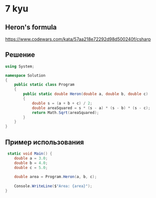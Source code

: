 # 7 kyu

## Heron's formula

https://www.codewars.com/kata/57aa218e72292d98d500240f/csharp

## Решение 

```C#
using System;

namespace Solution
{
    public static class Program
    {
        public static double Heron(double a, double b, double c)
        {
            double s = (a + b + c) / 2;
            double areaSquared = s * (s - a) * (s - b) * (s - c);
            return Math.Sqrt(areaSquared);
        }
    }
}
```
## Пример использования 

```C#
 static void Main() {
    double a = 3.0;
    double b = 4.0;
    double c = 5.0;
    
    double area = Program.Heron(a, b, c);
    
    Console.WriteLine($"Area: {area}");
}
```